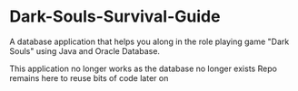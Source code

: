 # Dark-Souls-Survival-Guide
A database application that helps you along in the role playing game "Dark Souls" using Java and Oracle Database.

This application no longer works as the database no longer exists
Repo remains here to reuse bits of code later on
